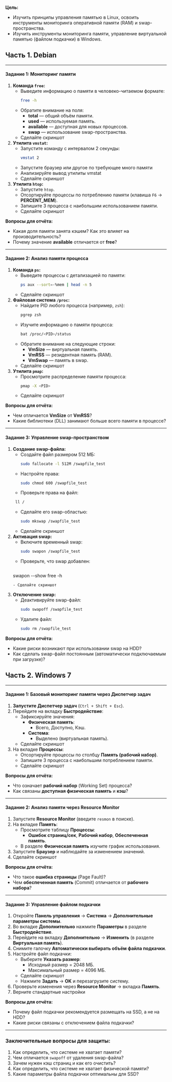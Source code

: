 **Цель:**  
- Изучить принципы управления памятью в Linux, освоить инструменты мониторинга оперативной памяти (RAM) и swap-пространства.
- Изучить инструменты мониторинга памяти, управление виртуальной памятью (файлом подкачки) в Windows.

## **Часть 1. Debian**
---
#### **Задание 1: Мониторинг памяти**  

1. **Команда `free`:**  
   - Выведите информацию о памяти в человеко-читаемом формате:  
     ```bash
     free -h
     ```  
   - Обратите внимание на поля:  
     - **total** — общий объём памяти.  
     - **used** — используемая память.  
     - **available** — доступная для новых процессов.  
     - **swap** — использование swap-пространства.  
   - Сделайте скриншот
2. **Утилита `vmstat`:**  
   - Запустите команду с интервалом 2 секунды:  
     ```bash
     vmstat 2
     ```  
   - Запустите браузер или другое по требующее много памяти
   - Анализируйте вывод утилиты vmstat
   - Сделайте скриншот
3. **Утилита `htop`:**  
   - Запустите `htop`.  
   - Отсортируйте процессы по потреблению памяти (клавиша `F6` → **PERCENT_MEM**).  
   - Запишите 3 процесса с наибольшим использованием памяти.  
   - Сделайте скриншот

**Вопросы для отчёта:**  
- Какая доля памяти занята кэшем? Как это влияет на производительность?  
- Почему значение **available** отличается от **free**?  

---
#### **Задание 2: Анализ памяти процесса**  

1. **Команда `ps`:**  
   - Выведите процессы с детализацией по памяти:  
	 ```bash
     ps aux --sort=-%mem | head -n 5
     ```  
   - Сделайте скриншот
2. **Файловая система `/proc`:**  
   - Найдите PID любого процесса (например, `zsh`):  
     ```bash
     pgrep zsh
     ```  
   - Изучите информацию о памяти процесса:  
     ```bash
     bat /proc/<PID>/status
     ```  
   - Обратите внимание на следующие строки:
     - **VmSize** — виртуальная память.  
     - **VmRSS** — резидентная память (RAM).  
     - **VmSwap** — память в swap.  
   - Сделайте скриншот
3. **Утилита `pmap`:**  
   - Просмотрите распределение памяти процесса:  
     ```bash
     pmap -X <PID>
     ```  
   - Сделайте скриншот

**Вопросы для отчёта:**  
- Чем отличается **VmSize** от **VmRSS**?  
- Какие библиотеки (DLL) занимают больше всего памяти в процессе?  

---
#### **Задание 3: Управление swap-пространством**  

1. **Создание swap-файла:**  
   - Создайте файл размером 512 МБ:  
     ```bash
     sudo fallocate -l 512M /swapfile_test
     ```  
   - Настройте права:  
     ```bash
     sudo chmod 600 /swapfile_test
     ```  
   - Проверьте права на файл:
   ```bash
    ll /
    ```
   - Сделайте его swap-областью:  
     ```bash
     sudo mkswap /swapfile_test
     ```  
   - Сделайте скриншот 
2. **Активация swap:**  
   - Включите временный swap:  
     ```bash
     sudo swapon /swapfile_test
     ```  
   - Проверьте, что swap добавлен:  
     ```bash
    swapon --show
	free -h
     ```  
   - Сделайте скриншот  
3. **Отключение swap:**  
   - Деактивируйте swap-файл:  
     ```bash
     sudo swapoff /swapfile_test
     ```  
   - Удалите файл:  
     ```bash
     sudo rm /swapfile_test
     ```  

**Вопросы для отчёта:**  
- Какие риски возникают при использовании swap на HDD?  
- Как сделать swap-файл постоянным (автоматически подключаемым при загрузке)?  

## **Часть 2. Windows 7**  

---
#### **Задание 1: Базовый мониторинг памяти через Диспетчер задач**  

1. **Запустите Диспетчер задач** (`Ctrl + Shift + Esc`).  
2. Перейдите на вкладку **Быстродействие**:  
   - Зафиксируйте значения:  
     - **Физическая память**:  
       - Всего, Доступно, Кэш.  
     - **Система**:  
       - Выделено (виртуальная память).  
	- Сделайте скриншот
1. На вкладке **Процессы**:  
   - Отсортируйте процессы по столбцу **Память (рабочий набор)**.  
   - Запишите 3 процесса с наибольшим потреблением памяти.  
   - Сделайте скриншот

**Вопросы для отчёта:**  
- Что означает **рабочий набор** (Working Set) процесса?  
- Как связаны **доступная физическая память** и **кэш**?  

---
#### **Задание 2: Анализ памяти через Resource Monitor**  

1. Запустите **Resource Monitor** (введите `resmon` в поиске).  
2. На вкладке **Память**:  
   - Просмотрите таблицу **Процессы**:  
     - **Ошибок страниц/сек**, **Рабочий набор**, **Обеспеченная память**.  
   - В разделе **Физическая память** изучите график использования.  
3. Запустите **Браузер** и наблюдайте за изменением значений.  
4. Сделайте скриншот

**Вопросы для отчёта:**  
- Что такое **ошибка страницы** (Page Fault)?  
- Чем **обеспеченная память** (Commit) отличается от **рабочего набора**?  

---
#### **Задание 3: Управление файлом подкачки**  

1. Откройте **Панель управления** → **Система** → **Дополнительные параметры системы**.  
2. Во вкладке **Дополнительно** нажмите **Параметры** в разделе **Быстродействие**.  
3. Перейдите на вкладку **Дополнительно** → **Изменить** (в разделе **Виртуальная память**).  
4. Снимите галочку **Автоматически выбирать объём файла подкачки**.  
5. Настройте файл подкачки:  
   - Выберите **Указать размер**:  
     - Исходный размер = 2048 МБ.  
     - Максимальный размер = 4096 МБ.  
   - Сделайте скриншот
   - Нажмите **Задать** → **OK** и перезагрузите систему.  
6. Проверьте изменения через **Resource Monitor** → вкладка **Память**.  
7. Верните стандартные настройки

**Вопросы для отчёта:**  
- Почему файл подкачки рекомендуется размещать на SSD, а не на HDD?  
- Какие риски связаны с отключением файла подкачки?  

---
### **Заключительные вопросы для защиты:**  
1. Как определить, что системе не хватает памяти?  
2. Чем отличается `swapoff` от удаления swap-файла?  
3. Зачем нужен кэш страниц и как его очистить?  
4. Как определить, что системе не хватает физической памяти?  
5. Какие параметры файла подкачки оптимальны для SSD?  